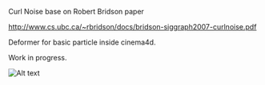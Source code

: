 Curl Noise base on Robert Bridson paper

http://www.cs.ubc.ca/~rbridson/docs/bridson-siggraph2007-curlnoise.pdf



Deformer for basic particle inside cinema4d.


Work in progress.


![Alt text](/wip.png.jpg?raw=true "Work in Progress")